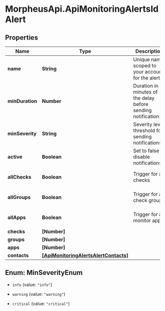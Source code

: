 # MorpheusApi.ApiMonitoringAlertsIdAlert

## Properties

Name | Type | Description | Notes
------------ | ------------- | ------------- | -------------
**name** | **String** | Unique name scoped to your account for the alert | [optional] 
**minDuration** | **Number** | Duration in minutes of the delay before sending notification(s) | [optional] [default to 0]
**minSeverity** | **String** | Severity level threshold for sending notifications. | [optional] [default to &#39;critical&#39;]
**active** | **Boolean** | Set to false to disable notifications | [optional] [default to true]
**allChecks** | **Boolean** | Trigger for all checks | [optional] [default to false]
**allGroups** | **Boolean** | Trigger for all check groups | [optional] [default to false]
**allApps** | **Boolean** | Trigger for all monitor apps | [optional] [default to false]
**checks** | **[Number]** |  | [optional] 
**groups** | **[Number]** |  | [optional] 
**apps** | **[Number]** |  | [optional] 
**contacts** | [**[ApiMonitoringAlertsAlertContacts]**](ApiMonitoringAlertsAlertContacts.md) |  | [optional] 



## Enum: MinSeverityEnum


* `info` (value: `"info"`)

* `warning` (value: `"warning"`)

* `critical` (value: `"critical"`)




